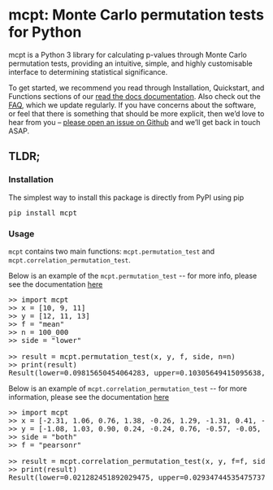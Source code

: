 # mcpt: Monte Carlo permutation tests for Python
mcpt is a Python 3 library for calculating p-values through Monte Carlo permutation tests, providing an intuitive, simple, and highly customisable interface to determining statistical significance.

To get started, we recommend you read through Installation, Quickstart, and Functions sections of our [read the docs documentation](https://mcpt.readthedocs.io/en/latest/). Also check out the [FAQ](https://mcpt.readthedocs.io/en/latest/documentation/faq.html), which we update regularly. If you have concerns about the software, or feel that there is something that should be more explicit, then we’d love to hear from you – [please open an issue on Github](https://github.com/Ravenlocke/mcpt/issues) and we’ll get back in touch ASAP.

## TLDR;
### Installation
The simplest way to install this package is directly from PyPI using pip

<pre>
pip install mcpt
</pre>

### Usage
`mcpt` contains two main functions: `mcpt.permutation_test` and `mcpt.correlation_permutation_test`. 


Below is an example of the `mcpt.permutation_test` -- for more info, please see the documentation [here](https://mcpt.readthedocs.io/en/latest/documentation/quickstart.html#permutation-test)
<pre>
>> import mcpt
>> x = [10, 9, 11]
>> y = [12, 11, 13]
>> f = "mean"
>> n = 100_000
>> side = "lower"

>> result = mcpt.permutation_test(x, y, f, side, n=n)
>> print(result)
Result(lower=0.09815650454064283, upper=0.10305649415095638, confidence=0.99)
</pre>

Below is an example of `mcpt.correlation_permutation_test` -- for more information, please see the documentation [here](https://mcpt.readthedocs.io/en/latest/documentation/quickstart.html#correlation-permutation-test)

<pre>
>> import mcpt
>> x = [-2.31, 1.06, 0.76, 1.38, -0.26, 1.29, -1.31, 0.41, -0.67, -0.58]
>> y = [-1.08, 1.03, 0.90, 0.24, -0.24, 0.76, -0.57, -0.05, -1.28, 1.04]
>> side = "both"
>> f = "pearsonr"

>> result = mcpt.correlation_permutation_test(x, y, f=f, side=side)
>> print(result)
Result(lower=0.021282451892029475, upper=0.029347445354757373, confidence=0.99)
</pre>
